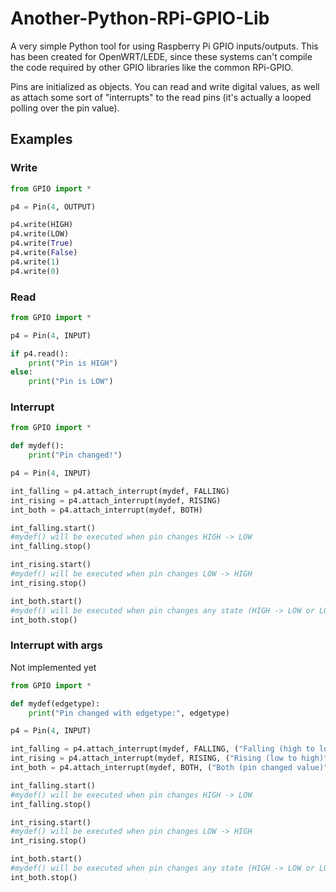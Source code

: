 # Another-Python-RPi-GPIO-Lib

A very simple Python tool for using Raspberry Pi GPIO inputs/outputs. This has been created for OpenWRT/LEDE, since these systems can't compile the code required by other GPIO libraries like the common RPi-GPIO.

Pins are initialized as objects. You can read and write digital values, as well as attach some sort of "interrupts" to the read pins (it's actually a looped polling over the pin value).

## Examples

### Write

```python
from GPIO import *

p4 = Pin(4, OUTPUT)

p4.write(HIGH)
p4.write(LOW)
p4.write(True)
p4.write(False)
p4.write(1)
p4.write(0)
```

### Read

```python
from GPIO import *

p4 = Pin(4, INPUT)

if p4.read():
    print("Pin is HIGH")
else:
    print("Pin is LOW")
```

### Interrupt

```python
from GPIO import *

def mydef():
    print("Pin changed!")

p4 = Pin(4, INPUT)

int_falling = p4.attach_interrupt(mydef, FALLING)
int_rising = p4.attach_interrupt(mydef, RISING)
int_both = p4.attach_interrupt(mydef, BOTH)

int_falling.start()
#mydef() will be executed when pin changes HIGH -> LOW
int_falling.stop()

int_rising.start()
#mydef() will be executed when pin changes LOW -> HIGH
int_rising.stop()

int_both.start()
#mydef() will be executed when pin changes any state (HIGH -> LOW or LOW -> HIGH)
int_both.stop()
```

### Interrupt with args

Not implemented yet

```python
from GPIO import *

def mydef(edgetype):
    print("Pin changed with edgetype:", edgetype)

p4 = Pin(4, INPUT)

int_falling = p4.attach_interrupt(mydef, FALLING, ("Falling (high to low)",))
int_rising = p4.attach_interrupt(mydef, RISING, ("Rising (low to high)",))
int_both = p4.attach_interrupt(mydef, BOTH, ("Both (pin changed value)",))

int_falling.start()
#mydef() will be executed when pin changes HIGH -> LOW
int_falling.stop()

int_rising.start()
#mydef() will be executed when pin changes LOW -> HIGH
int_rising.stop()

int_both.start()
#mydef() will be executed when pin changes any state (HIGH -> LOW or LOW -> HIGH)
int_both.stop()
```
